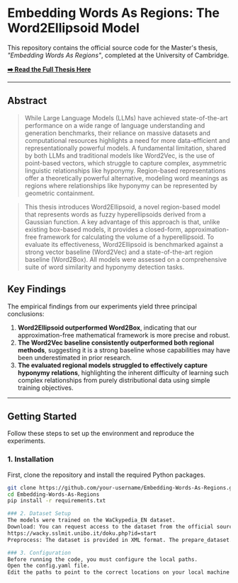 # Embedding Words As Regions: The Word2Ellipsoid Model

This repository contains the official source code for the Master's thesis, *"Embedding Words As Regions"*, completed at the University of Cambridge.

**[➡️ Read the Full Thesis Here](https://drive.google.com/file/d/1mloLsGVmMXoPhBCRZs0LAiwkUBsyrVYa/view?usp=sharing)**

---

## Abstract

> While Large Language Models (LLMs) have achieved state-of-the-art performance on a wide range of language understanding and generation benchmarks, their reliance on massive datasets and computational resources highlights a need for more data-efficient and representationally powerful models. A fundamental limitation, shared by both LLMs and traditional models like Word2Vec, is the use of point-based vectors, which struggle to capture complex, asymmetric linguistic relationships like hyponymy. Region-based representations offer a theoretically powerful alternative, modeling word meanings as regions where relationships like hyponymy can be represented by geometric containment.

> This thesis introduces Word2Ellipsoid, a novel region-based model that represents words as fuzzy hyperellipsoids derived from a Gaussian function. A key advantage of this approach is that, unlike existing box-based models, it provides a closed-form, approximation-free framework for calculating the volume of a hyperellipsoid. To evaluate its effectiveness, Word2Ellipsoid is benchmarked against a strong vector baseline (Word2Vec) and a state-of-the-art region baseline (Word2Box). All models were assessed on a comprehensive suite of word similarity and hyponymy detection tasks.

## Key Findings

The empirical findings from our experiments yield three principal conclusions:
1.  **Word2Ellipsoid outperformed Word2Box**, indicating that our approximation-free mathematical framework is more precise and robust.
2.  **The Word2Vec baseline consistently outperformed both regional methods**, suggesting it is a strong baseline whose capabilities may have been underestimated in prior research.
3.  **The evaluated regional models struggled to effectively capture hyponymy relations**, highlighting the inherent difficulty of learning such complex relationships from purely distributional data using simple training objectives.

---

## Getting Started

Follow these steps to set up the environment and reproduce the experiments.

### 1. Installation

First, clone the repository and install the required Python packages.

```bash
git clone https://github.com/your-username/Embedding-Words-As-Regions.git
cd Embedding-Words-As-Regions
pip install -r requirements.txt

### 2. Dataset Setup
The models were trained on the WaCkypedia_EN dataset.
Download: You can request access to the dataset from the official source:
https://wacky.sslmit.unibo.it/doku.php?id=start
Preprocess: The dataset is provided in XML format. The prepare_dataset.py script is provided to preprocess the data into the required format.

### 3. Configuration
Before running the code, you must configure the local paths.
Open the config.yaml file.
Edit the paths to point to the correct locations on your local machine where you have stored the dataset and where you want to save model outputs.
